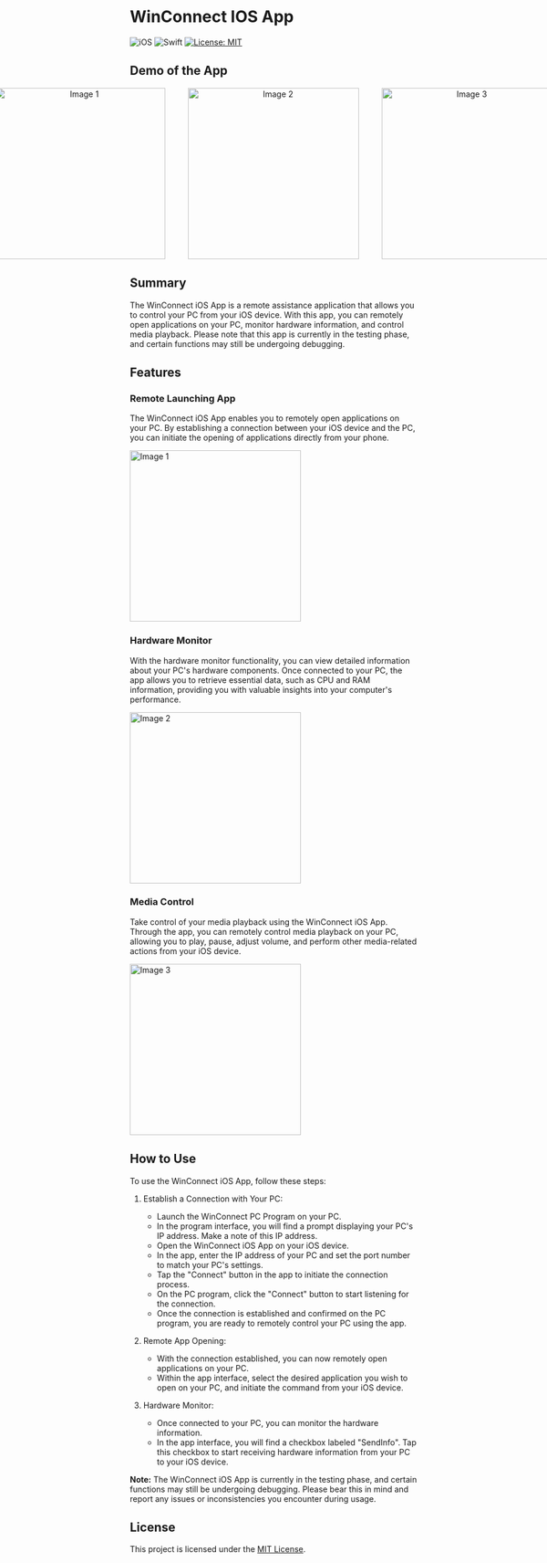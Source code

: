 # WinConnect IOS App

![iOS](https://img.shields.io/badge/iOS-000000?style=for-the-badge&logo=ios&logoColor=white)
![Swift](https://img.shields.io/badge/swift-F54A2A?style=for-the-badge&logo=swift&logoColor=white)
[![License: MIT](https://img.shields.io/badge/License-MIT-yellow.svg)](https://opensource.org/licenses/MIT)

## Demo of the App

<p align="center" style="display: flex; justify-content: center; gap: 40px;">
  <img src="https://github.com/SeanLiang-gif/WinConnect-IOS-1/assets/123599069/784f4d69-07c6-4f60-b085-4f3cf3848430" alt="Image 1" width="300" />
  <img src="https://github.com/SeanLiang-gif/WinConnect-IOS-1/assets/123599069/53ac0832-59a8-4cb2-af8a-4b0f55cf0932" alt="Image 2" width="300" />
  <img src="https://github.com/SeanLiang-gif/WinConnect-IOS-1/assets/123599069/10602bc9-ba99-473e-aec0-a88455b466c2" alt="Image 3" width="300" />
</p>


## Summary
The WinConnect iOS App is a remote assistance application that allows you to control your PC from your iOS device. With this app, you can remotely open applications on your PC, monitor hardware information, and control media playback. Please note that this app is currently in the testing phase, and certain functions may still be undergoing debugging.

## Features

### Remote Launching App 

The WinConnect iOS App enables you to remotely open applications on your PC. By establishing a connection between your iOS device and the PC, you can initiate the opening of applications directly from your phone.

<img src="https://github.com/SeanLiang-gif/WinConnect-IOS-1/assets/123599069/784f4d69-07c6-4f60-b085-4f3cf3848430" alt="Image 1" width="300" />


### Hardware Monitor

With the hardware monitor functionality, you can view detailed information about your PC's hardware components. Once connected to your PC, the app allows you to retrieve essential data, such as CPU and RAM information, providing you with valuable insights into your computer's performance.

<img src="https://github.com/SeanLiang-gif/WinConnect-IOS-1/assets/123599069/53ac0832-59a8-4cb2-af8a-4b0f55cf0932" alt="Image 2" width="300" />

### Media Control

Take control of your media playback using the WinConnect iOS App. Through the app, you can remotely control media playback on your PC, allowing you to play, pause, adjust volume, and perform other media-related actions from your iOS device.

<img src="https://github.com/SeanLiang-gif/WinConnect-IOS-1/assets/123599069/10602bc9-ba99-473e-aec0-a88455b466c2" alt="Image 3" width="300" />

## How to Use

To use the WinConnect iOS App, follow these steps:

1. Establish a Connection with Your PC:
   - Launch the WinConnect PC Program on your PC.
   - In the program interface, you will find a prompt displaying your PC's IP address. Make a note of this IP address.
   - Open the WinConnect iOS App on your iOS device.
   - In the app, enter the IP address of your PC and set the port number to match your PC's settings.
   - Tap the "Connect" button in the app to initiate the connection process.
   - On the PC program, click the "Connect" button to start listening for the connection.
   - Once the connection is established and confirmed on the PC program, you are ready to remotely control your PC using the app.

2. Remote App Opening:
   - With the connection established, you can now remotely open applications on your PC.
   - Within the app interface, select the desired application you wish to open on your PC, and initiate the command from your iOS device.

3. Hardware Monitor:
   - Once connected to your PC, you can monitor the hardware information.
   - In the app interface, you will find a checkbox labeled "SendInfo". Tap this checkbox to start receiving hardware information from your PC to your iOS device.

**Note:** The WinConnect iOS App is currently in the testing phase, and certain functions may still be undergoing debugging. Please bear this in mind and report any issues or inconsistencies you encounter during usage.


## License

This project is licensed under the [MIT License](LICENSE).


